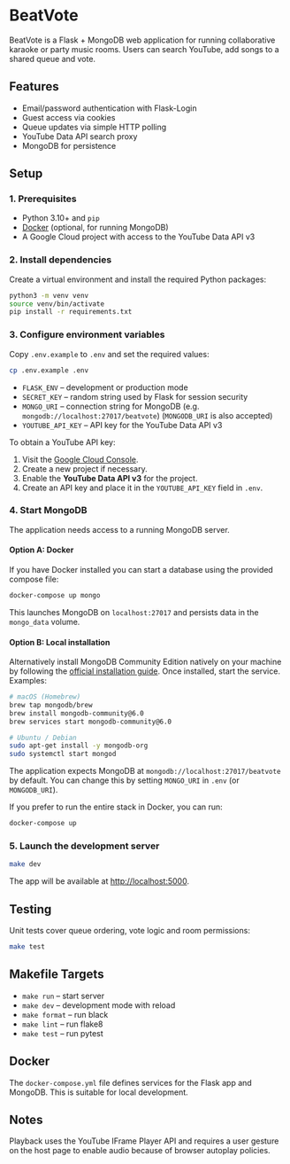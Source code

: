 # BeatVote

BeatVote is a Flask + MongoDB web application for running collaborative karaoke or party music rooms. Users can search YouTube, add songs to a shared queue and vote.

## Features

- Email/password authentication with Flask-Login
- Guest access via cookies
- Queue updates via simple HTTP polling
- YouTube Data API search proxy
- MongoDB for persistence

## Setup

### 1. Prerequisites

- Python 3.10+ and `pip`
- [Docker](https://docs.docker.com/get-docker/) (optional, for running MongoDB)
- A Google Cloud project with access to the YouTube Data API v3

### 2. Install dependencies

Create a virtual environment and install the required Python packages:

```bash
python3 -m venv venv
source venv/bin/activate
pip install -r requirements.txt
```

### 3. Configure environment variables

Copy `.env.example` to `.env` and set the required values:

```bash
cp .env.example .env
```

- `FLASK_ENV` – development or production mode
- `SECRET_KEY` – random string used by Flask for session security
- `MONGO_URI` – connection string for MongoDB (e.g. `mongodb://localhost:27017/beatvote`)
  (`MONGODB_URI` is also accepted)
- `YOUTUBE_API_KEY` – API key for the YouTube Data API v3

To obtain a YouTube API key:

1. Visit the [Google Cloud Console](https://console.cloud.google.com/).
2. Create a new project if necessary.
3. Enable the **YouTube Data API v3** for the project.
4. Create an API key and place it in the `YOUTUBE_API_KEY` field in `.env`.

### 4. Start MongoDB

The application needs access to a running MongoDB server.

#### Option A: Docker

If you have Docker installed you can start a database using the provided
compose file:

```bash
docker-compose up mongo
```

This launches MongoDB on `localhost:27017` and persists data in the
`mongo_data` volume.

#### Option B: Local installation

Alternatively install MongoDB Community Edition natively on your machine by
following the [official installation
guide](https://www.mongodb.com/docs/manual/installation/). Once installed,
start the service. Examples:

```bash
# macOS (Homebrew)
brew tap mongodb/brew
brew install mongodb-community@6.0
brew services start mongodb-community@6.0

# Ubuntu / Debian
sudo apt-get install -y mongodb-org
sudo systemctl start mongod
```

The application expects MongoDB at `mongodb://localhost:27017/beatvote` by
default. You can change this by setting `MONGO_URI` in `.env` (or
`MONGODB_URI`).

If you prefer to run the entire stack in Docker, you can run:

```bash
docker-compose up
```

### 5. Launch the development server

```bash
make dev
```

The app will be available at [http://localhost:5000](http://localhost:5000).

## Testing

Unit tests cover queue ordering, vote logic and room permissions:

```bash
make test
```

## Makefile Targets

- `make run` – start server
- `make dev` – development mode with reload
- `make format` – run black
- `make lint` – run flake8
- `make test` – run pytest

## Docker

The `docker-compose.yml` file defines services for the Flask app and MongoDB. This is suitable for local development.

## Notes

Playback uses the YouTube IFrame Player API and requires a user gesture on the host page to enable audio because of browser autoplay policies.
